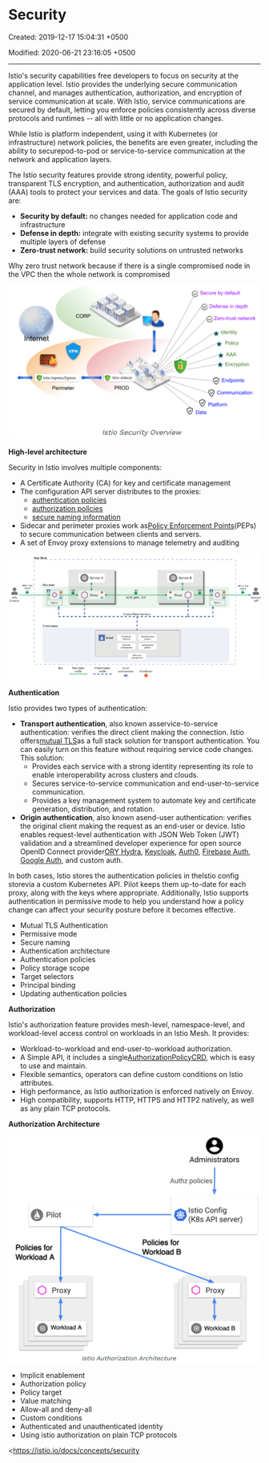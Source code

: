 # Security

Created: 2019-12-17 15:04:31 +0500

Modified: 2020-06-21 23:16:05 +0500

---

Istio's security capabilities free developers to focus on security at the application level. Istio provides the underlying secure communication channel, and manages authentication, authorization, and encryption of service communication at scale. With Istio, service communications are secured by default, letting you enforce policies consistently across diverse protocols and runtimes -- all with little or no application changes.



While Istio is platform independent, using it with Kubernetes (or infrastructure) network policies, the benefits are even greater, including the ability to securepod-to-pod or service-to-service communication at the network and application layers.



The Istio security features provide strong identity, powerful policy, transparent TLS encryption, and authentication, authorization and audit (AAA) tools to protect your services and data. The goals of Istio security are:
-   **Security by default:** no changes needed for application code and infrastructure
-   **Defense in depth:** integrate with existing security systems to provide multiple layers of defense
-   **Zero-trust network:** build security solutions on untrusted networks

Why zero trust network because if there is a single compromised node in the VPC then the whole network is compromised

![CORP internet VPN Istio Ingress/Egress Perimeter Istio sidecar PROD Istio Security Overview Secure by default Defense in depth Zero-trust network Identity Policy Encryption Endpoints Communication Platform Data ](../../../media/DevOps-Monitoring-Security-image1.png)

**High-level architecture**

Security in Istio involves multiple components:
-   A Certificate Authority (CA) for key and certificate management
-   The configuration API server distributes to the proxies:
    -   [authentication policies](https://istio.io/docs/concepts/security/#authentication-policies)
    -   [authorization policies](https://istio.io/docs/concepts/security/#authorization-policies)
    -   [secure naming information](https://istio.io/docs/concepts/security/#secure-naming)
-   Sidecar and perimeter proxies work as[Policy Enforcement Points](https://www.jerichosystems.com/technology/glossaryterms/policy_enforcement_point.html)(PEPs) to secure communication between clients and servers.
-   A set of Envoy proxy extensions to manage telemetry and auditing



![](../../../media/DevOps-Monitoring-Security-image2.png)



**Authentication**

Istio provides two types of authentication:
-   **Transport authentication**, also known asservice-to-service authentication: verifies the direct client making the connection. Istio offers[mutual TLS](https://en.wikipedia.org/wiki/Mutual_authentication)as a full stack solution for transport authentication. You can easily turn on this feature without requiring service code changes. This solution:
    -   Provides each service with a strong identity representing its role to enable interoperability across clusters and clouds.
    -   Secures service-to-service communication and end-user-to-service communication.
    -   Provides a key management system to automate key and certificate generation, distribution, and rotation.
-   **Origin authentication**, also known asend-user authentication: verifies the original client making the request as an end-user or device. Istio enables request-level authentication with JSON Web Token (JWT) validation and a streamlined developer experience for open source OpenID Connect provider[ORY Hydra](https://www.ory.sh/), [Keycloak](https://www.keycloak.org/), [Auth0](https://auth0.com/), [Firebase Auth](https://firebase.google.com/docs/auth/), [Google Auth](https://developers.google.com/identity/protocols/OpenIDConnect), and custom auth.



In both cases, Istio stores the authentication policies in theIstio config storevia a custom Kubernetes API. Pilot keeps them up-to-date for each proxy, along with the keys where appropriate. Additionally, Istio supports authentication in permissive mode to help you understand how a policy change can affect your security posture before it becomes effective.


-   Mutual TLS Authentication
-   Permissive mode
-   Secure naming
-   Authentication architecture
-   Authentication policies
-   Policy storage scope
-   Target selectors
-   Principal binding
-   Updating authentication policies



**Authorization**

Istio's authorization feature provides mesh-level, namespace-level, and workload-level access control on workloads in an Istio Mesh. It provides:
-   Workload-to-workload and end-user-to-workload authorization.
-   A Simple API, it includes a single[AuthorizationPolicyCRD](https://istio.io/docs/reference/config/security/authorization-policy/), which is easy to use and maintain.
-   Flexible semantics, operators can define custom conditions on Istio attributes.
-   High performance, as Istio authorization is enforced natively on Envoy.
-   High compatibility, supports HTTP, HTTPS and HTTP2 natively, as well as any plain TCP protocols.



**Authorization Architecture**

![Pilot Policies for Workload A O Proxy Workload A Administrators Authz policies Istio Config (K8s API server) Policies for Workload B O Proxy Workload B Istio Authorization Architecture ](../../../media/DevOps-Monitoring-Security-image3.png)
-   Implicit enablement
-   Authorization policy
-   Policy target
-   Value matching
-   Allow-all and deny-all
-   Custom conditions
-   Authenticated and unauthenticated identity
-   Using istio authorization on plain TCP protocols



<https://istio.io/docs/concepts/security



